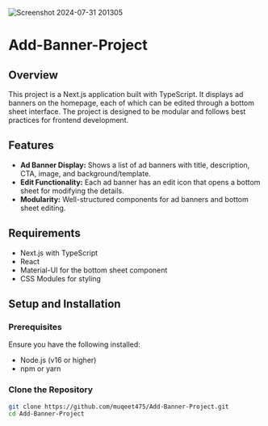 ![Screenshot 2024-07-31 201305](https://github.com/user-attachments/assets/c6e4b641-591c-4474-b7df-89a9cbf02746)
# Add-Banner-Project

## Overview
This project is a Next.js application built with TypeScript. It displays ad banners on the homepage, each of which can be edited through a bottom sheet interface. The project is designed to be modular and follows best practices for frontend development.

## Features
- **Ad Banner Display:** Shows a list of ad banners with title, description, CTA, image, and background/template.
- **Edit Functionality:** Each ad banner has an edit icon that opens a bottom sheet for modifying the details.
- **Modularity:** Well-structured components for ad banners and bottom sheet editing.

## Requirements
- Next.js with TypeScript
- React
- Material-UI for the bottom sheet component
- CSS Modules for styling

## Setup and Installation

### Prerequisites
Ensure you have the following installed:
- Node.js (v16 or higher)
- npm or yarn

### Clone the Repository
```bash
git clone https://github.com/muqeet475/Add-Banner-Project.git
cd Add-Banner-Project

